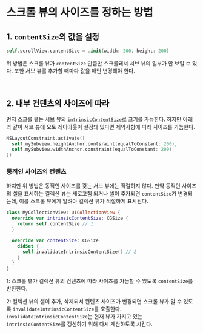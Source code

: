 # 스크롤 뷰의 사이즈를 정하는 방법

## 1. `contentSize`의 값을 설정

```swift
self.scrollView.contentSize = .init(width: 200, height: 200)
```

위 방법은 스크롤 뷰가 `contentSize` 만큼만 스크롤돼서 서브 뷰의 일부가 안 보일 수 있다. 또한 서브 뷰를 추가할 때마다 값을 매번 변경해야 한다.

&nbsp;
## 2. 내부 컨텐츠의 사이즈에 따라

먼저 스크롤 뷰는 서브 뷰의 [`intrinsicContentSize`](./intrinsic-content-size.md)로 크기를 가늠한다. 하지만 아래와 같이 서브 뷰에 오토 레이아웃이 설정돼 있다면 제약사항에 따라 사이즈를 가늠한다.

```swift
NSLayoutConstraint.activate([
  self.mySubview.heightAnchor.contsraint(equalToConstant: 200),
  self.mySubview.widthAnchor.constraint(equalToConstant: 200)
])
```

### 동적인 사이즈의 컨텐츠

하지만 위 방법은 동적인 사이즈를 갖는 서브 뷰에는 적절하지 않다. 만약 동적인 사이즈의 셀을 표시하는 컬렉션 뷰는 새로고침 되거나 셀이 추가되면 `contentSize`가 변경되는데, 이를 스크롤 뷰에게 알려야 컬렉션 뷰가 적절하게 표시된다.

```swift
class MyCollectionView: UICollectionView {
  override var intrinsicContentSize: CGSize {
    return self.contentSize // 1
  }

  override var contentSize: CGSize 
    didSet {
      self.invalidateIntrinsicContentSize() // 2
    }
  }
}
```

1: 스크롤 뷰가 컬렉션 뷰의 컨텐츠에 따라 사이즈를 가늠할 수 있도록 `contentSize`를 반환한다.

2: 컬렉션 뷰의 셀이 추가, 삭제되서 컨텐츠 사이즈가 변경되면 스크롤 뷰가 알 수 있도록 `invalidateIntrinsicContentSize`를 호출한다. `invalidateIntrinsicContentSize`는 현재 뷰가 가지고 있는 `intrinsicContentSize`를 갱신하기 위해 다시 계산하도록 시킨다.
